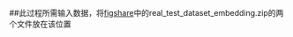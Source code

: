 ##此过程所需输入数据，将[figshare](https://figshare.com/articles/dataset/ESM2_AMP/28378157)中的real_test_dataset_embedding.zip的两个文件放在该位置
